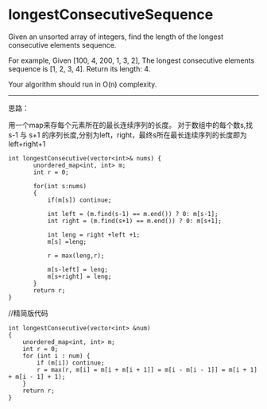 
# longestConsecutiveSequence

Given an unsorted array of integers, find the length of the longest consecutive elements sequence.

For example,
Given [100, 4, 200, 1, 3, 2],
The longest consecutive elements sequence is [1, 2, 3, 4]. Return its length: 4.

Your algorithm should run in O(n) complexity.


---
思路：

用一个map来存每个元素所在的最长连续序列的长度。
对于数组中的每个数s,找 s-1 与 s+1 的序列长度,分别为left，right，最终s所在最长连续序列的长度即为left+right+1


 ```
 int longestConsecutive(vector<int>& nums) {
        unordered_map<int, int> m;
        int r = 0;
        
        for(int s:nums)
        {
            if(m[s]) continue;
            
            int left = (m.find(s-1) == m.end()) ? 0: m[s-1];
            int right = (m.find(s+1) == m.end()) ? 0: m[s+1];
            
            int leng = right +left +1;
            m[s] =leng;
            
            r = max(leng,r);
            
            m[s-left] = leng;
            m[s+right] = leng;
        }
        return r;
}
```

//精简版代码

```
int longestConsecutive(vector<int> &num)
{
    unordered_map<int, int> m;
    int r = 0;
    for (int i : num) {
        if (m[i]) continue;
        r = max(r, m[i] = m[i + m[i + 1]] = m[i - m[i - 1]] = m[i + 1] + m[i - 1] + 1);
    }
    return r;
}
```